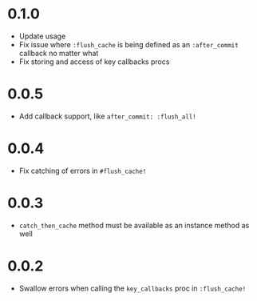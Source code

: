 # 0.1.0

- Update usage
- Fix issue where `:flush_cache` is being defined as an `:after_commit` callback no matter what
- Fix storing and access of key callbacks procs

# 0.0.5

- Add callback support, like `after_commit: :flush_all!`

# 0.0.4

- Fix catching of errors in `#flush_cache!`

# 0.0.3

- `catch_then_cache` method must be available as an instance method as well

# 0.0.2

- Swallow errors when calling the `key_callbacks` proc in `:flush_cache!`
